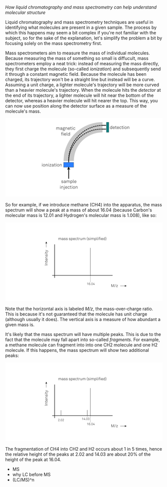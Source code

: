 _How liquid chromatography and mass spectrometry can help understand molecular structure_

Liquid chromatography and mass spectrometry techniques are useful in identifying what molecules are present in a given sample. The process by which this happens may seem a bit complex if you're not familiar with the subject, so for the sake of the explanation, let's simplify the problem a bit by focusing solely on the mass spectrometry first.

Mass spectrometers aim to measure the mass of individual molecules. Because measuring the mass of something so small is diffucult, mass spectrometers employ a neat trick: instead of measuring the mass directly, they first charge the molecule (so-called _ionization_) and subsequently send it through a constant magnetic field. Because the molecule has been charged, its trajectory won't be a straight line but instead will be a curve. Assuming a unit charge, a lighter molecule's trajectory will be more curved than a heavier molecule's trajectory. When the molecule hits the _detector_ at the end of its trajectory, a lighter molecule will hit near the bottom of the detector, whereas a heavier molecule will hit nearer the top. This way, you can now use position along the detector surface as a measure of the molecule's mass.

![mass-spectrometer.png](mass-spectrometer.png)

So for example, if we introduce methane (CH4) into the apparatus, the mass spectrum will show a peak at a mass of about 16.04 (because Carbon's molecular mass is 12.01 and Hydrogen's molecular mass is 1.008), like so:

![mass-spectrum-ch4.png](mass-spectrum-ch4.png)

Note that the horizontal axis is labeled _M/z_, the mass-over-charge ratio. This is because it's not guaranteed that the molecule has unit charge (although usually it does). The vertical axis is a measure of how abundant a given mass is. 

It's likely that the mass spectrum will have multiple peaks. This is due to the fact that the molecule may fall apart into so-called _fragments_. For example, a methane molecule can fragment into into one CH2 molecule and one H2 molecule. If this happens, the mass spectrum will show two additional peaks:

![mass-spectrum-ch4-ch2-h2.png](mass-spectrum-ch4-ch2-h2.png)

The fragmentation of CH4 into CH2 and H2 occurs about 1 in 5 times, hence the relative height of the peaks at 2.02 and 14.03 are about 20% of the height of the peak at 16.04.




- MS
- why LC before MS
- (LC/MS)^n
 
